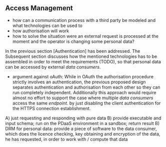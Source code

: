 ## Access Management



+   how can a communication process with a third party be modeled and what technologies can be used 
    to
+   how authorisation will work
+   how to solve the situation were an external request is processed at the moment and the operator
    is changing some personal data?
    
    

In the previous section [Authentication] has been addressed. The Subsequent section discusses how 
the mentioned technologies has to be assembled in order to meet the requirements (TODO), so that
personal data can be accessed by external *data consumers*.



+   argument against oAuth:
While in OAuth the authorisation procedure strictly involves an authentication, the previous 
proposed design separates authentication and authorisation from each other so they can run 
completely independent. Additionally this approach would require almost no effort to support
the case where multiple *data consumers* access the same *endpoint*.
by just disabling the client authentication for the HTTPS connection establishment.



A)  just requesting and responding with pure data
B)  provide executable and input schema; run on the PDaaS environment in a sandbox; return result
B)  DRM for personal data: provide a piece of software to the data consumer, which does the licence 
    checking, key obtaining and encryption of the data, he has requested, in order to work 
    with / compute that data
